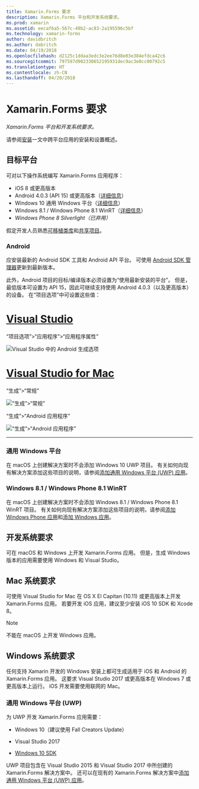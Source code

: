 ```yaml
---
title: Xamarin.Forms 要求
description: Xamarin.Forms 平台和开发系统要求。
ms.prod: xamarin
ms.assetid: eecaf6a5-567c-49b2-ac83-2a195596c5bf
ms.technology: xamarin-forms
author: davidbritch
ms.author: dabritch
ms.date: 04/19/2018
ms.openlocfilehash: d2125c1ddaa3edc3e2ee76d8e03e384efdca42c6
ms.sourcegitcommit: 797597d902330652195931dec9ac3e0cc00792c5
ms.translationtype: HT
ms.contentlocale: zh-CN
ms.lasthandoff: 04/20/2018
---
```

# <a name="xamarinforms-requirements"></a>Xamarin.Forms 要求

_Xamarin.Forms 平台和开发系统要求。_

请参阅[安装](~/cross-platform/get-started/installation/index.md)一文中跨平台应用的安装和设置概述。

## <a name="target-platforms"></a>目标平台

可对以下操作系统编写 Xamarin.Forms 应用程序：

-  iOS 8 或更高版本
-  Android 4.0.3 (API 15) 或更高版本（[详细信息](#android)）
-  Windows 10 通用 Windows 平台（[详细信息](#windows10)）
-  Windows 8.1 / Windows Phone 8.1 WinRT（[详细信息](#windows)）
-  *Windows Phone 8 Silverlight（已弃用）*

假定开发人员熟悉[可移植类库](~/cross-platform/app-fundamentals/pcl.md)和[共享项目](~/cross-platform/app-fundamentals/shared-projects.md)。

<a name="android" />

### <a name="android"></a>Android

应安装最新的 Android SDK 工具和 Android API 平台。 可使用 [Android SDK 管理器](~/android/get-started/installation/android-sdk.md)更新到最新版本。

此外，Android 项目的目标/编译版本必须设置为“使用最新安装的平台”。 但是，最低版本可设置为 API 15，因此可继续支持使用 Android 4.0.3（以及更高版本）的设备。 在“项目选项”中可设置这些值：

# <a name="visual-studiotabvswin"></a>[Visual Studio](#tab/vswin)

“项目选项”>“应用程序”>“应用程序属性”

![](installation-images/options-android-vs-sml.png "Visual Studio 中的 Android 生成选项")

# <a name="visual-studio-for-mactabvsmac"></a>[Visual Studio for Mac](#tab/vsmac)

“生成”>“常规”

![](installation-images/options-general-sml.png "“生成”>“常规”")

“生成”>“Android 应用程序”

![](installation-images/options-android-sml.png "“生成”>“Android 应用程序”")

-----


<a name="windows10" />

### <a name="universal-windows-platform"></a>通用 Windows 平台

在 macOS 上创建解决方案时不会添加 Windows 10 UWP 项目。 有关如何向现有解决方案添加这些项目的说明，请参阅[添加通用 Windows 平台 (UWP) 应用](~/xamarin-forms/platform/windows/installation/universal.md)。


<a name="windows" />

### <a name="windows-81--windows-phone-81-winrt"></a>Windows 8.1 / Windows Phone 8.1 WinRT

在 macOS 上创建解决方案时不会添加 Windows 8.1 / Windows Phone 8.1 WinRT 项目。 有关如何向现有解决方案添加这些项目的说明，请参阅[添加 Windows Phone 应用](~/xamarin-forms/platform/windows/installation/phone.md)和[添加 Windows 应用](~/xamarin-forms/platform/windows/installation/tablet.md)。


## <a name="development-system-requirements"></a>开发系统要求

可在 macOS 和 Windows 上开发 Xamarin.Forms 应用。 但是，生成 Windows 版本的应用需要使用 Windows 和 Visual Studio。

## <a name="mac-system-requirements"></a>Mac 系统要求

可使用 Visual Studio for Mac 在 OS X El Capitan (10.11) 或更高版本上开发 Xamarin.Forms 应用。 若要开发 iOS 应用，建议至少安装 iOS 10 SDK 和 Xcode 8。

> [!NOTE]
>  不能在 macOS 上开发 Windows 应用。

## <a name="windows-system-requirements"></a>Windows 系统要求

任何支持 Xamarin 开发的 Windows 安装上都可生成适用于 iOS 和 Android 的 Xamarin.Forms 应用。 这要求 Visual Studio 2017 或更高版本在 Windows 7 或更高版本上运行。 iOS 开发需要使用联网的 Mac。

### <a name="universal-windows-platform-uwp"></a>通用 Windows 平台 (UWP)

为 UWP 开发 Xamarin.Forms 应用需要：

* Windows 10（建议使用 Fall Creators Update）

* Visual Studio 2017

* [Windows 10 SDK](https://dev.windows.com/downloads/windows-10-sdk)

UWP 项目包含在 Visual Studio 2015 和 Visual Studio 2017 中所创建的 Xamarin.Forms 解决方案中。
还可以在现有的 Xamarin.Forms 解决方案中[添加通用 Windows 平台 (UWP) 应用](~/xamarin-forms/platform/windows/installation/universal.md)。

